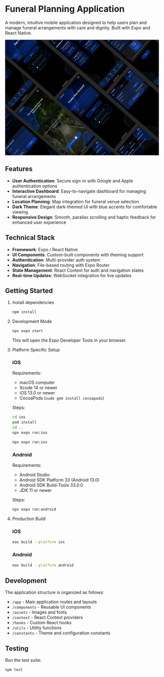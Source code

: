 # Funeral Planning Application

A modern, intuitive mobile application designed to help users plan and manage funeral arrangements with care and dignity. Built with Expo and React Native.

![App Preview](assets/images/app-preview.png)

## Features

- **User Authentication**: Secure sign-in with Google and Apple authentication options
- **Interactive Dashboard**: Easy-to-navigate dashboard for managing funeral arrangements
- **Location Planning**: Map integration for funeral venue selection
- **Dark Theme**: Elegant dark-themed UI with blue accents for comfortable viewing
- **Responsive Design**: Smooth, parallax scrolling and haptic feedback for enhanced user experience

## Technical Stack

- **Framework**: Expo / React Native
- **UI Components**: Custom-built components with theming support
- **Authentication**: Multi-provider auth system
- **Navigation**: File-based routing with Expo Router
- **State Management**: React Context for auth and navigation states
- **Real-time Updates**: WebSocket integration for live updates

## Getting Started

1. Install dependencies

   ```bash
   npm install
   ```

2. Development Mode

   ```bash
   npx expo start
   ```

   This will open the Expo Developer Tools in your browser.

3. Platform Specific Setup

   ### iOS
   
   Requirements:
   - macOS computer
   - Xcode 14 or newer
   - iOS 13.0 or newer
   - CocoaPods (`sudo gem install cocoapods`)

   Steps:
   ```bash
   cd ios
   pod install
   cd ..
   npx expo run:ios
   ```

   
   ```bash
   npx expo run:ios 
   ```

   ### Android
   
   Requirements:
   - Android Studio
   - Android SDK Platform 33 (Android 13.0)
   - Android SDK Build-Tools 33.0.0
   - JDK 11 or newer

   Steps:
   ```bash
   npx expo run:android
   ```

4. Production Build

   ### iOS
   ```bash
   eas build --platform ios
   ```

   ### Android
   ```bash
   eas build --platform android
   ```

## Development

The application structure is organized as follows:

- `/app` - Main application routes and layouts
- `/components` - Reusable UI components
- `/assets` - Images and fonts
- `/context` - React Context providers
- `/hooks` - Custom React hooks
- `/utils` - Utility functions
- `/constants` - Theme and configuration constants

## Testing

Run the test suite:

```bash
npm test
```
